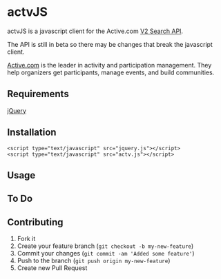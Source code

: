# actvJS

actvJS is a javascript client for the Active.com [V2 Search API](http://a3pi.active.com/v2/search).  

The API is still in beta so there may be changes that break the javascript client.

[Active.com](http://www.active.com) is the leader in activity and participation management.  They help organizers get participants,
manage events, and build communities.

## Requirements

[jQuery](http://jquery.com/)

## Installation

    <script type="text/javascript" src="jquery.js"></script>
    <script type="text/javascript" src="actv.js"></script>

## Usage

## To Do

## Contributing

1. Fork it
2. Create your feature branch (`git checkout -b my-new-feature`)
3. Commit your changes (`git commit -am 'Added some feature'`)
4. Push to the branch (`git push origin my-new-feature`)
5. Create new Pull Request
